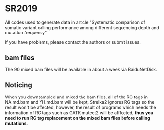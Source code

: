 # SR2019
All codes used to generate data in article "Systematic comparison of somatic variant calling performance among different sequencing depth and mutation frequency"

If you have problems, please contact the authors or submit issues.

## bam files
The 90 mixed bam files will be available in about a week via BaiduNetDisk.

## Noticing
When you downsampled and mixed the bam files, all of the RG tags in NA.md.bam and YH.md.bam will be kept, Strelka2 ignores RG tags so the result won't be affected, however, the result of programs which needs the information of RG tags such as GATK mutect2 will be afffected, **thus you need to run RG tag replacement on the mixed bam files before calling mutations**.

